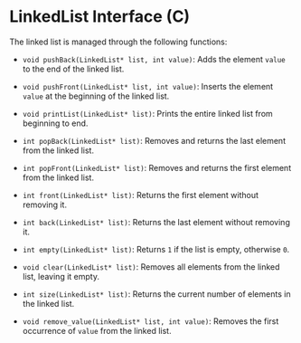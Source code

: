 # LinkedList Interface (C)

The linked list is managed through the following functions:

- `void pushBack(LinkedList* list, int value)`: Adds the element `value` to the end of the linked list.

- `void pushFront(LinkedList* list, int value)`: Inserts the element `value` at the beginning of the linked list.

- `void printList(LinkedList* list)`: Prints the entire linked list from beginning to end.

- `int popBack(LinkedList* list)`: Removes and returns the last element from the linked list.

- `int popFront(LinkedList* list)`: Removes and returns the first element from the linked list.

- `int front(LinkedList* list)`: Returns the first element without removing it.

- `int back(LinkedList* list)`: Returns the last element without removing it.

- `int empty(LinkedList* list)`: Returns `1` if the list is empty, otherwise `0`.

- `void clear(LinkedList* list)`: Removes all elements from the linked list, leaving it empty.

- `int size(LinkedList* list)`: Returns the current number of elements in the linked list.

- `void remove_value(LinkedList* list, int value)`: Removes the first occurrence of `value` from the linked list.
